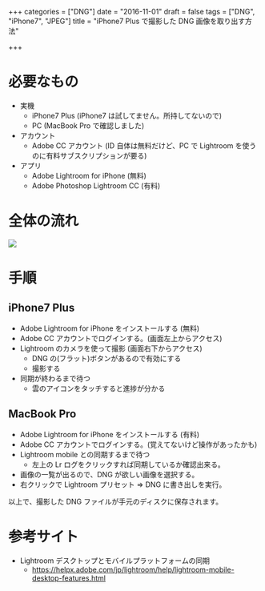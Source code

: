+++
categories = ["DNG"]
date = "2016-11-01"
draft = false
tags = ["DNG", "iPhone7", "JPEG"]
title = "iPhone7 Plus で撮影した DNG 画像を取り出す方法"

+++

# 必要なもの

- 実機
  - iPhone7 Plus (iPhone7 は試してません。所持してないので)
  - PC (MacBook Pro で確認しました)
- アカウント
  - Adobe CC アカウント (ID 自体は無料だけど、PC で Lightroom を使うのに有料サブスクリプションが要る)
- アプリ
  - Adobe Lightroom for iPhone (無料)
  - Adobe Photoshop Lightroom CC (有料)

# 全体の流れ

<img src="../figure1.png" />

# 手順

## iPhone7 Plus

- Adobe Lightroom for iPhone をインストールする (無料)
- Adobe CC アカウントでログインする。(画面左上からアクセス)
- Lightroom のカメラを使って撮影 (画面右下からアクセス)
  - DNG の(フラット)ボタンがあるので有効にする
  - 撮影する
- 同期が終わるまで待つ
  - 雲のアイコンをタッチすると進捗が分かる

## MacBook Pro

- Adobe Lightroom for iPhone をインストールする (有料)
- Adobe CC アカウントでログインする。(覚えてないけど操作があったかも)
- Lightroom mobile との同期するまで待つ
  - 左上の Lr ログをクリックすれば同期しているか確認出来る。
- 画像の一覧が出るので、DNG が欲しい画像を選択する。
- 右クリックで Lightroom プリセット => DNG に書き出しを実行。

以上で、撮影した DNG ファイルが手元のディスクに保存されます。

# 参考サイト

- Lightroom デスクトップとモバイルプラットフォームの同期
  - https://helpx.adobe.com/jp/lightroom/help/lightroom-mobile-desktop-features.html




